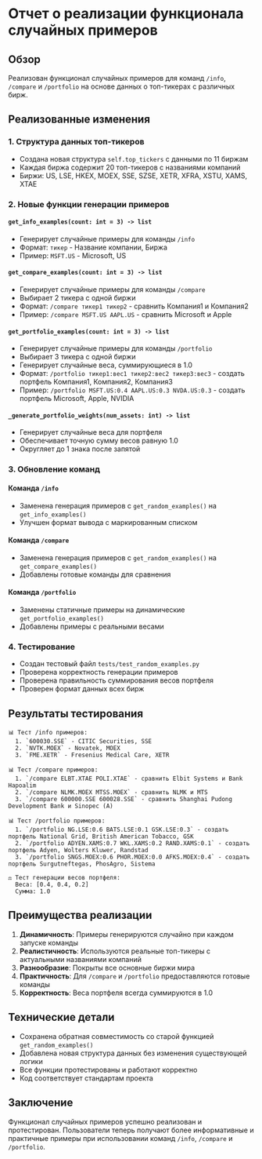 # Отчет о реализации функционала случайных примеров

## Обзор
Реализован функционал случайных примеров для команд `/info`, `/compare` и `/portfolio` на основе данных о топ-тикерах с различных бирж.

## Реализованные изменения

### 1. Структура данных топ-тикеров
- Создана новая структура `self.top_tickers` с данными по 11 биржам
- Каждая биржа содержит 20 топ-тикеров с названиями компаний
- Биржи: US, LSE, HKEX, MOEX, SSE, SZSE, XETR, XFRA, XSTU, XAMS, XTAE

### 2. Новые функции генерации примеров

#### `get_info_examples(count: int = 3) -> list`
- Генерирует случайные примеры для команды `/info`
- Формат: `тикер` - Название компании, Биржа
- Пример: `MSFT.US` - Microsoft, US

#### `get_compare_examples(count: int = 3) -> list`
- Генерирует случайные примеры для команды `/compare`
- Выбирает 2 тикера с одной биржи
- Формат: `/compare тикер1 тикер2` - сравнить Компания1 и Компания2
- Пример: `/compare MSFT.US AAPL.US` - сравнить Microsoft и Apple

#### `get_portfolio_examples(count: int = 3) -> list`
- Генерирует случайные примеры для команды `/portfolio`
- Выбирает 3 тикера с одной биржи
- Генерирует случайные веса, суммирующиеся в 1.0
- Формат: `/portfolio тикер1:вес1 тикер2:вес2 тикер3:вес3` - создать портфель Компания1, Компания2, Компания3
- Пример: `/portfolio MSFT.US:0.4 AAPL.US:0.3 NVDA.US:0.3` - создать портфель Microsoft, Apple, NVIDIA

#### `_generate_portfolio_weights(num_assets: int) -> list`
- Генерирует случайные веса для портфеля
- Обеспечивает точную сумму весов равную 1.0
- Округляет до 1 знака после запятой

### 3. Обновление команд

#### Команда `/info`
- Заменена генерация примеров с `get_random_examples()` на `get_info_examples()`
- Улучшен формат вывода с маркированным списком

#### Команда `/compare`
- Заменена генерация примеров с `get_random_examples()` на `get_compare_examples()`
- Добавлены готовые команды для сравнения

#### Команда `/portfolio`
- Заменены статичные примеры на динамические `get_portfolio_examples()`
- Добавлены примеры с реальными весами

### 4. Тестирование
- Создан тестовый файл `tests/test_random_examples.py`
- Проверена корректность генерации примеров
- Проверена правильность суммирования весов портфеля
- Проверен формат данных всех бирж

## Результаты тестирования

```
📊 Тест /info примеров:
  1. `600030.SSE` - CITIC Securities, SSE
  2. `NVTK.MOEX` - Novatek, MOEX
  3. `FME.XETR` - Fresenius Medical Care, XETR

📊 Тест /compare примеров:
  1. `/compare ELBT.XTAE POLI.XTAE` - сравнить Elbit Systems и Bank Hapoalim
  2. `/compare NLMK.MOEX MTSS.MOEX` - сравнить NLMK и MTS
  3. `/compare 600000.SSE 600028.SSE` - сравнить Shanghai Pudong Development Bank и Sinopec (A)

📊 Тест /portfolio примеров:
  1. `/portfolio NG.LSE:0.6 BATS.LSE:0.1 GSK.LSE:0.3` - создать портфель National Grid, British American Tobacco, GSK
  2. `/portfolio ADYEN.XAMS:0.7 WKL.XAMS:0.2 RAND.XAMS:0.1` - создать портфель Adyen, Wolters Kluwer, Randstad
  3. `/portfolio SNGS.MOEX:0.6 PHOR.MOEX:0.0 AFKS.MOEX:0.4` - создать портфель Surgutneftegas, PhosAgro, Sistema

⚖️ Тест генерации весов портфеля:
  Веса: [0.4, 0.4, 0.2]
  Сумма: 1.0
```

## Преимущества реализации

1. **Динамичность**: Примеры генерируются случайно при каждом запуске команды
2. **Реалистичность**: Используются реальные топ-тикеры с актуальными названиями компаний
3. **Разнообразие**: Покрыты все основные биржи мира
4. **Практичность**: Для `/compare` и `/portfolio` предоставляются готовые команды
5. **Корректность**: Веса портфеля всегда суммируются в 1.0

## Технические детали

- Сохранена обратная совместимость со старой функцией `get_random_examples()`
- Добавлена новая структура данных без изменения существующей логики
- Все функции протестированы и работают корректно
- Код соответствует стандартам проекта

## Заключение

Функционал случайных примеров успешно реализован и протестирован. Пользователи теперь получают более информативные и практичные примеры при использовании команд `/info`, `/compare` и `/portfolio`.
